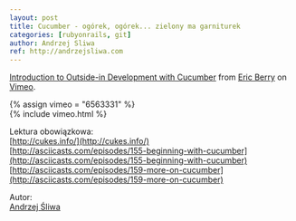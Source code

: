 ```yaml
---
layout: post
title: Cucumber - ogórek, ogórek... zielony ma garniturek
categories: [rubyonrails, git]
author: Andrzej Sliwa
ref: http://andrzejsliwa.com
---
```

[Introduction to Outside-in Development with Cucumber](http://vimeo.com/6563331) from [Eric Berry](http://vimeo.com/berry) on [Vimeo](http://vimeo.com).

{% assign vimeo = "6563331" %}                                                                                              
{% include vimeo.html %}
  
  
Lektura obowiązkowa:  
[http://cukes.info/](http://cukes.info/)  
[http://asciicasts.com/episodes/155-beginning-with-cucumber](http://asciicasts.com/episodes/155-beginning-with-cucumber)  
[http://asciicasts.com/episodes/159-more-on-cucumber](http://asciicasts.com/episodes/159-more-on-cucumber)  

Autor:  
[Andrzej Śliwa](http://andrzejsliwa.com)